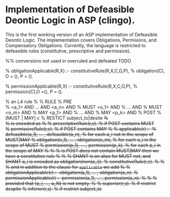 # Implementation of Defeasible Deontic Logic in ASP (clingo).

This is the first working version of an ASP implementation of Defeasible Deontic Logic. The implementation covers Obligations, Permisions, and Compensatory Obligations.  Currently, the language is restricted to defeasible rules (constitutive, prescriptive and permissive). 

%% conversions not used in overruled and  defeated TODO

% obligationApplicable(R,X) :- constitutiveRule(R,X,C,O,P),
%     obligation(C), O = (), P = ().     

% permissionApplicable(R,X) :- constitutiveRule(R,X,C,O,P),
%     permission(C),O =(), P = ().

% an L4 rule
%
% RULE <r> 
% PRE  
%   <a_1> AND ... AND <a_n> AND
%   MUST <o_1> AND 
%        ... AND
%   MUST <o_m> AND
%   MAY <p_1> AND
%       ... AND
%   MAY <p_k> AND
% POST
%  [MUST | MAY] c
% RESTICT subject_to|desite <s>
%  
% is encoded as 
%
% prescriptiveRule(r,c). % if POST contains MUST  
% permissiveRule(r,c).   % if POST contains MAY
%
% applicable(r) :- 
%     defeasible(a_1), ... , defeasible(a_n), % for each a_i not in the scope of MUST|MAY 
%     obligation(o_1), ... , obligation(o_m), % for each o_i in the scope of MUST
%     permission(p_1), ...., permission(p_k). % for each p_i in the scope of MAY
%
% % is POST does not contain MUST|MAY then we have a constitutive rule
%
% % SHANT is an alias for MUST not, and SHANT a_i is encoded as obligation(non(a_i)).
% constitutiveRule(r,c).
%
% % and in addition to the clause for `applicable` we add
%
% obligationApplicable(r) :- obligation(a_1), ... , obligation(a_n). 
% permissionApplicable(r) :- permission(a_1), ... , permission(a_n).
%
% % provided that {a_i, ..., a_N} is not empty. 
%
% superior(r,s). % if restrict despite 
% inferior(r,s). % if restrict subject_to